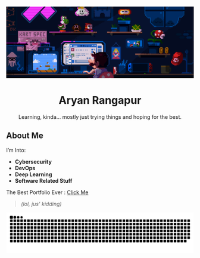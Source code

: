 


<p align="center">
  <img src="https://github.com/aryanrangapur/aryanrangapur/blob/main/IMG_2092.gif" alt="Me all-time" />
</p>

<h1 align="center">Aryan Rangapur</h1> 

<p align="center">
Learning, kinda… mostly just trying things and hoping for the best.
</p>


## About Me

I’m Into: 
- **Cybersecurity**
- **DevOps**
- **Deep Learning**
- **Software Related Stuff** 



The Best Portfolio Ever : [Click Me](https://aryanrangapur.github.io/portfolio/)

> *(lol, jus' kidding)*


<img src="https://raw.githubusercontent.com/slanja/slanja/output/snake.svg" alt="I Love Cakes!" />

